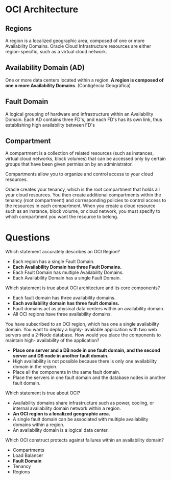 # OCI Architecture

## Regions

A region is a localized geographic area, composed of one or more Availability Domains. Oracle Cloud Infrastructure resources are either region-specific, such as a virtual cloud network.

## Availability Domain (AD)

One or more data centers located within a region. **A region is composed of one o more Availability Domains**.
    (Contigência Geográfica)

## Fault Domain

A logical grouping of hardware and infrastructure within an Availability Domain. Each AD contains three FD's, and each FD's has its own link, thus establishing high availability between FD's

## Compartment

A compartment is a collection of related resources (such as instances, virtual cloud networks, block volumes) that can be accessed only by certain groups that have been given permission by an administrator.
    
Compartments allow you to organize and control access to your cloud resources. 

Oracle creates your tenancy, which is the root compartment that holds all your cloud resources. You then create additional compartments within the tenancy (root compartment) and corresponding policies to control access to the resources in each compartment. When you create a cloud resource such as an instance, block volume, or cloud network, you must specify to which compartment you want the resource to belong.

# Questions

Which statement accurately describes an OCI Region?
* Each region has a single Fault Domain.
* **Each Availability Domain has three Fault Domains.**
* Each Fault Domain has multiple Availability Domains.
* Each Availability Domain has a single Fault Domain.

Which statement is true about OCI architecture and its core components?
* Each fault domain has three availability domains.
* **Each availability domain has three fault domains.**
* Fault domains act as physical data centers within an availability domain.
* All OCI regions have three availability domains.

You have subscribed to an OCI region, which has one a single availability domain. You want to deploy a highly- available application with two web servers and a 2-Node database.
How would you place the components to maintain high- availability of the application?
* **Place one server and a DB node in one fault domain, and the second server and DB node in another fault domain.**
* High availability is not possible because there is only one availability domain in the region.
* Place all the components in the same fault domain.
* Place the servers in one fault domain and the database nodes in another fault domain.

Which statement is true about OCI?
* Availability domains share infrastructure such as power, cooling, or internal availability domain network within a region.
* **An OCI region is a localized geographic area.**
* A single fault domain can be associated with multiple availability domains within a region.
* An availability domain is a logical data center.

Which OCI construct protects against failures within an availability domain?
* Compartments
* Load Balancer
* **Fault Domain**
* Tenancy
* Regions
